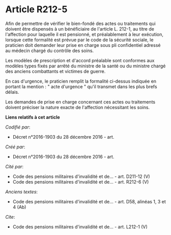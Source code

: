 # Article R212-5

Afin de permettre de vérifier le bien-fondé des actes ou traitements qui doivent être dispensés à un bénéficiaire de
l'article L. 212-1, au titre de l'affection pour laquelle il est pensionné, et préalablement à leur exécution, lorsque cette
formalité est prévue par le code de la sécurité sociale, le praticien doit demander leur prise en charge sous pli
confidentiel adressé au médecin chargé du contrôle des soins.

Les modèles de prescription et d'accord préalable sont conformes aux modèles types fixés par arrêté du ministre de la santé
ou du ministre chargé des anciens combattants et victimes de guerre.

En cas d'urgence, le praticien remplit la formalité ci-dessus indiquée en portant la mention : " acte d'urgence " qu'il
transmet dans les plus brefs délais.

Les demandes de prise en charge concernant ces actes ou traitements doivent préciser la nature exacte de l'affection
nécessitant les soins.

**Liens relatifs à cet article**

_Codifié par_:

  - Décret n°2016-1903 du 28 décembre 2016 - art.

_Créé par_:

  - Décret n°2016-1903 du 28 décembre 2016 - art.

_Cité par_:

  - Code des pensions militaires d'invalidité et de... - art. D211-12 (V)
  - Code des pensions militaires d'invalidité et de... - art. R212-6 (V)

_Anciens textes_:

  - Code des pensions militaires d'invalidité et de... - art. D58, alinéas 1, 3 et 4 (Ab)

_Cite_:

  - Code des pensions militaires d'invalidité et de... - art. L212-1 (V)
